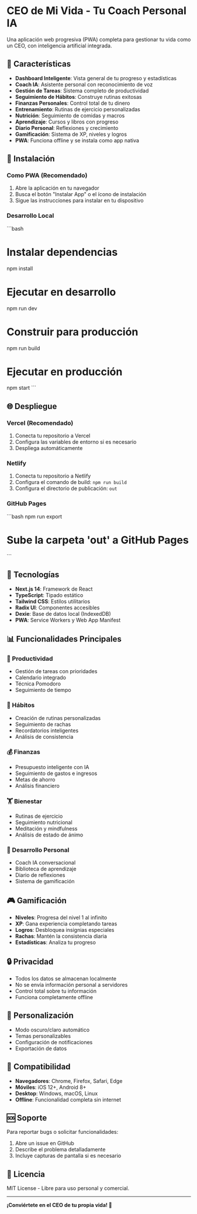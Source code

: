 # CEO de Mi Vida - Tu Coach Personal IA

Una aplicación web progresiva (PWA) completa para gestionar tu vida como un CEO, con inteligencia artificial integrada.

## 🚀 Características

- **Dashboard Inteligente**: Vista general de tu progreso y estadísticas
- **Coach IA**: Asistente personal con reconocimiento de voz
- **Gestión de Tareas**: Sistema completo de productividad
- **Seguimiento de Hábitos**: Construye rutinas exitosas
- **Finanzas Personales**: Control total de tu dinero
- **Entrenamiento**: Rutinas de ejercicio personalizadas
- **Nutrición**: Seguimiento de comidas y macros
- **Aprendizaje**: Cursos y libros con progreso
- **Diario Personal**: Reflexiones y crecimiento
- **Gamificación**: Sistema de XP, niveles y logros
- **PWA**: Funciona offline y se instala como app nativa

## 📱 Instalación

### Como PWA (Recomendado)
1. Abre la aplicación en tu navegador
2. Busca el botón "Instalar App" o el ícono de instalación
3. Sigue las instrucciones para instalar en tu dispositivo

### Desarrollo Local
\`\`\`bash
# Instalar dependencias
npm install

# Ejecutar en desarrollo
npm run dev

# Construir para producción
npm run build

# Ejecutar en producción
npm start
\`\`\`

## 🌐 Despliegue

### Vercel (Recomendado)
1. Conecta tu repositorio a Vercel
2. Configura las variables de entorno si es necesario
3. Despliega automáticamente

### Netlify
1. Conecta tu repositorio a Netlify
2. Configura el comando de build: `npm run build`
3. Configura el directorio de publicación: `out`

### GitHub Pages
\`\`\`bash
npm run export
# Sube la carpeta 'out' a GitHub Pages
\`\`\`

## 🔧 Tecnologías

- **Next.js 14**: Framework de React
- **TypeScript**: Tipado estático
- **Tailwind CSS**: Estilos utilitarios
- **Radix UI**: Componentes accesibles
- **Dexie**: Base de datos local (IndexedDB)
- **PWA**: Service Workers y Web App Manifest

## 📊 Funcionalidades Principales

### 🎯 Productividad
- Gestión de tareas con prioridades
- Calendario integrado
- Técnica Pomodoro
- Seguimiento de tiempo

### 🔄 Hábitos
- Creación de rutinas personalizadas
- Seguimiento de rachas
- Recordatorios inteligentes
- Análisis de consistencia

### 💰 Finanzas
- Presupuesto inteligente con IA
- Seguimiento de gastos e ingresos
- Metas de ahorro
- Análisis financiero

### 🏋️ Bienestar
- Rutinas de ejercicio
- Seguimiento nutricional
- Meditación y mindfulness
- Análisis de estado de ánimo

### 🧠 Desarrollo Personal
- Coach IA conversacional
- Biblioteca de aprendizaje
- Diario de reflexiones
- Sistema de gamificación

## 🎮 Gamificación

- **Niveles**: Progresa del nivel 1 al infinito
- **XP**: Gana experiencia completando tareas
- **Logros**: Desbloquea insignias especiales
- **Rachas**: Mantén la consistencia diaria
- **Estadísticas**: Analiza tu progreso

## 🔒 Privacidad

- Todos los datos se almacenan localmente
- No se envía información personal a servidores
- Control total sobre tu información
- Funciona completamente offline

## 🎨 Personalización

- Modo oscuro/claro automático
- Temas personalizables
- Configuración de notificaciones
- Exportación de datos

## 📱 Compatibilidad

- **Navegadores**: Chrome, Firefox, Safari, Edge
- **Móviles**: iOS 12+, Android 8+
- **Desktop**: Windows, macOS, Linux
- **Offline**: Funcionalidad completa sin internet

## 🆘 Soporte

Para reportar bugs o solicitar funcionalidades:
1. Abre un issue en GitHub
2. Describe el problema detalladamente
3. Incluye capturas de pantalla si es necesario

## 📄 Licencia

MIT License - Libre para uso personal y comercial.

---

**¡Conviértete en el CEO de tu propia vida! 🚀**
